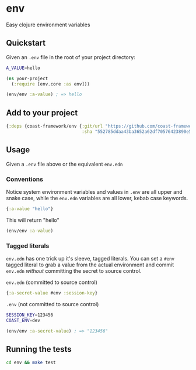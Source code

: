 # env
Easy clojure environment variables

## Quickstart

Given an `.env` file in the root of your project directory:

```sh
A_VALUE=hello
```

```clojure
(ns your-project
  (:require [env.core :as env]))

(env/env :a-value) ; => hello
```

## Add to your project

```clojure
{:deps {coast-framework/env {:git/url "https://github.com/coast-framework/env"
                             :sha "552785ddaa43ba3652a62df70576423890e50d63"}}}
```

## Usage

Given a `.env` file above or the equivalent `env.edn`

### Conventions

Notice system environment variables and values in `.env` are all upper and snake case, while the `env.edn` variables are all lower, kebab case keywords.

```clojure
{:a-value "hello"}
```

This will return "hello"

```clojure
(env/env :a-value)
```

### Tagged literals

`env.edn` has one trick up it's sleeve, tagged literals. You can set a `#env` tagged literal to grab a value from the actual environment and commit `env.edn` *without* committing the secret to source control.

`env.edn` (committed to source control)

```clojure
{:a-secret-value #env :session-key}
```

`.env` (not committed to source control)

```sh
SESSION_KEY=123456
COAST_ENV=dev
```

```clojure
(env/env :a-secret-value) ; => "123456"
```

## Running the tests

```sh
cd env && make test
```
